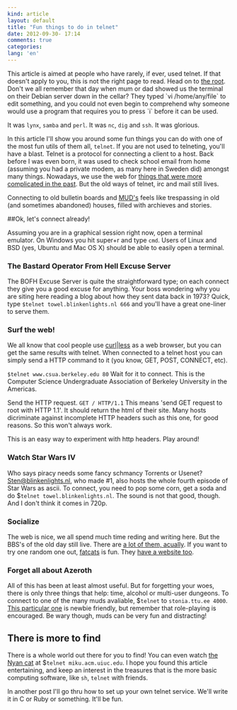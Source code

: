 ```yaml
---
kind: article
layout: default
title: "Fun things to do in telnet"
date: 2012-09-30- 17:14
comments: true
categories: 
lang: 'en'
---
```

<div class="warning">This article is aimed at people who have rarely, if ever, used telnet. If that doesn't apply to you, this is not the right page to read. Head on to <a href='/'>the root</a>.</div>
Don't we all remember that day when mum or dad showed us the terminal on their Debian server down in the cellar? They typed `vi /home/any/file` to edit something, and you could not even begin to comprehend why someone would use a program that requires you to press `i` before it can be used. 

It was `lynx`, `samba` and `perl`. It was `nc`, `dig` and `ssh`. It was glorious. 

In this article I'll show you around some fun things you can do with one of the most fun utils of them all, `telnet`. If you are not used to telneting, you'll have a blast. Telnet is a protocol for connecting a client to a host. Back before I was even born, it was used to check school email from home (assuming you had a private modem, as many here in Sweden did) amongst many things. Nowadays, we use the web for [things that were more complicated in the past](http://programmers.stackexchange.com/questions/165041/why-did-the-web-win-the-space-of-remote-applications-and-x-not). But the old ways of telnet, irc and mail still lives. 

Connecting to old bulletin boards and [MUD's](https://en.wikipedia.org/wiki/MUD) feels like trespassing in old (and sometimes abandoned) houses, filled with archieves and stories. 

##Ok, let's connect already!

Assuming you are in a graphical session right now, open a terminal emulator. On Windows you hit super+r and type `cmd`. Users of Linux and BSD (yes, Ubuntu and Mac OS X) should be able to easily open a terminal. 

### The Bastard Operator From Hell Excuse Server
The BOFH Excuse Server is quite the straightforward type; on each connect they give you a good excuse for anything. Your boss wondering why you are siting here reading a blog about how they sent data back in 1973? Quick, type `$telnet towel.blinkenlights.nl 666` and you'll have a great one-liner to serve them. 

### Surf the web!
We all know that cool people use [curl](https://en.wikipedia.org/wiki/CURL)|[less](https://en.wikipedia.org/wiki/Less_(Unix)) as a web browser, but you can get the same results with telnet. When connected to a telnet host you can simply send a HTTP command to it (you know, GET, POST, CONNECT, etc).

`$telnet www.csua.berkeley.edu 80`
Wait for it to connect. This is the Computer Science Undergraduate Association of Berkeley University in the Americas. 

Send the HTTP request.
`GET / HTTP/1.1`
This means 'send GET request to root with HTTP 1.1'. It should return the html of their site. Many hosts dicriminate against incomplete HTTP headers such as this one, for good reasons. So this won't always work. 

This is an easy way to experiment with http headers. Play around!

### Watch Star Wars IV
Who says piracy needs some fancy schmancy Torrents or Usenet? Sten@blinkenlights.nl, who made #1, also hosts the whole fourth episode of Star Wars as ascii. To connect, you need to pop some corn, get a soda and do $`telnet towel.blinkenlights.nl`. The sound is not that good, though. And I don't think it comes in 720p. 

### Socialize
The web is nice, we all spend much time reding and writing here. But the BBS's of the old day still live. There are [a lot of them, acually](http://synchro.net/sbbslist.html). If you want to try one random one out, [fatcats](telnet://fatcatsbbs.com) is fun. They [have a website too](http://fatcatsbbs.com/).

### Forget all about Azeroth
All of this has been at least almost useful. But for forgetting your woes, there is only three things that help: time, alcohol or multi-user dungeons. To connect to one of the many muds avaliable, $`telnet` to `stonia.ttu.ee 4000`. [This particular one](http://www.mudconnect.com/mud-bin/adv_search.cgi?Mode=MUD&mud=Stonia+(The+Cruel+and+Lost+World+of+Stonia)) is newbie friendly, but remember that role-playing is encouraged. Be wary though, muds can be very fun and distracting! 

## There is more to find
There is a whole world out there for you to find! You can even watch [the Nyan cat](telnet:miku.acm.uiuc.edu) at $`telnet miku.acm.uiuc.edu`. I hope you found this article entertaining, and keep an interest in the treasures that is the more basic computing software, like `sh`, `telnet` with friends. 

In another post I'll go thru how to set up your own telnet service. We'll write it in C or Ruby or something. It'll be fun. 
